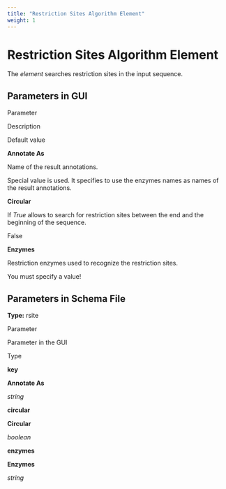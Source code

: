 ```yaml
---
title: "Restriction Sites Algorithm Element"
weight: 1
---
```



# Restriction Sites Algorithm Element

The _element_ searches restriction sites in the input sequence.

Parameters in GUI
-----------------

Parameter

Description

Default value

**Annotate As**

Name of the result annotations.

Special value <rsite> is used. It specifies to use the enzymes names as names of the result annotations.

**Circular**

If _True_ allows to search for restriction sites between the end and the beginning of the sequence.

False

**Enzymes**

Restriction enzymes used to recognize the restriction sites.

You must specify a value!

Parameters in Schema File
-------------------------

**Type:** rsite

Parameter

Parameter in the GUI

Type

**key**

**Annotate As**

_string_

**circular**

**Circular**

_boolean_

**enzymes**

**Enzymes**

_string_
